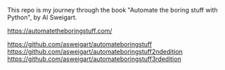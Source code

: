 This repo is my journey through the book "Automate the boring stuff with Python", by Al Sweigart.

https://automatetheboringstuff.com/

https://github.com/asweigart/automateboringstuff
https://github.com/asweigart/automateboringstuff2ndedition
https://github.com/asweigart/automateboringstuff3rdedition
